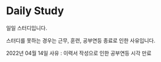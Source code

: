 # Daily Study
일일 스터디입니다.

스터디를 못하는 경우는 근무, 훈련, 공부연등 종료로 인한 사유입니다.

2022년 04월 14일 사유 : 이력서 작성으로 인한 공부연등 시각 만료
